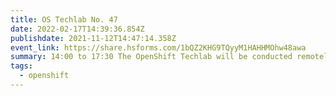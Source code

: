 ```yaml
---
title: OS Techlab No. 47
date: 2022-02-17T14:39:36.854Z
publishdate: 2021-11-12T14:47:14.358Z
event_link: https://share.hsforms.com/1bQZ2KHG9TQyyM1HAHHMOhw48awa
summary: 14:00 to 17:30 The OpenShift Techlab will be conducted remotely.
tags:
  - openshift
---
```

